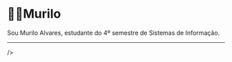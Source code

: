 # 👨‍💻Murilo

Sou Murilo Alvares, estudante do 4º semestre de Sistemas de Informação.

---

/>
    


